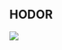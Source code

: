 HODOR
---

![](https://www.google.com/url?sa=i&url=https%3A%2F%2Fwww.reddit.com%2Fr%2FJonWinsTheThrone%2Fcomments%2Fbct1hy%2Fhold_the_door_art%2F&psig=AOvVaw2bcZHjKTY3EMMC5EpdPrDb&ust=1643377402827000&source=images&cd=vfe&ved=0CAsQjRxqFwoTCJD3i4aI0vUCFQAAAAAdAAAAABAb)